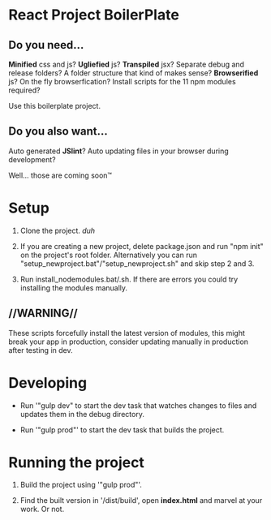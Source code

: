 # React Project BoilerPlate

## Do you need...
**Minified** css and js? **Ugliefied** js? **Transpiled** jsx? Separate debug and release folders?
A folder structure that kind of makes sense? **Browserified** js? On the fly browserfication?
Install scripts for the 11 npm modules required?
 
Use this boilerplate project.
 
## Do you also want...
Auto generated **JSlint**? Auto updating files in your browser during development?
 
Well... those are coming soon™


# Setup

1. Clone the project. *duh*

2. If you are creating a new project, delete package.json and run "npm init" on the project's root folder. Alternatively you can run "setup_newproject.bat"/"setup_newproject.sh" and skip step 2 and 3.
 
3. Run install_nodemodules.bat/.sh. If there are errors you could try installing the modules manually.

## //WARNING//
These scripts forcefully install the latest version of modules, this might break your app
in production, consider updating manually in production after testing in dev.

# Developing

- Run '"gulp dev" to start the dev task that watches changes to files and updates them in the debug directory.

- Run '"gulp prod"' to start the dev task that builds the project.

# Running the project
 
1. Build the project using '"gulp prod"'.
 
2. Find the built version in '/dist/build', open **index.html** and marvel at your work. Or not.